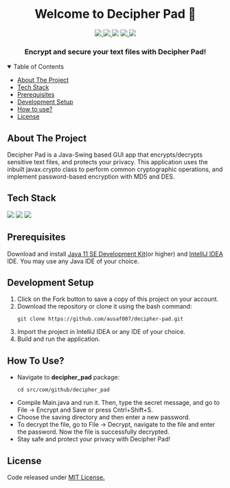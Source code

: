 <h1 align="center">Welcome to Decipher Pad 👋</h1>
<p align="center">
  
  <a aria-label="GitHub issues" href="https://github.com/ausaf007/decipher-pad/issues" target="_blank">
    <img src="https://img.shields.io/github/issues/ausaf007/decipher-pad?style=for-the-badge" />
  </a>
  <a aria-label="GitHub license" href="https://github.com/ausaf007/decipher-pad/blob/master/LICENSE" target="_blank">
    <img src= "https://img.shields.io/badge/LICENSE-MIT-brightgreen?style=for-the-badge" />
  </a>
  <a aria-label="Build Status" target="_blank">
    <img src="https://img.shields.io/badge/build-passing-brightgreen?style=for-the-badge" />
  </a>
  <a aria-label="GitHub contributors" href="https://github.com/ausaf007/decipher-pad/graphs/contributors" target="_blank">
    <img src="https://img.shields.io/badge/Contributors-3-brightgreen?style=for-the-badge" />
  </a>
  <a aria-label="linkedin-shield" href="https://www.linkedin.com/in/md-ausaf-rashid/" target="_blank">
    <img src="https://img.shields.io/badge/-LinkedIn-black.svg?style=for-the-badge&logo=linkedin&colorB=555" />
  </a>
</p>

<h3 align="center">Encrypt and secure your text files with Decipher Pad!</h3>

<!-- TABLE OF CONTENTS -->
<details open>
  <summary>Table of Contents</summary>
  <ul>
    <li><a href="#about-the-project">About The Project</a></li>
    <li><a href="#tech-stack">Tech Stack</a></li>
    <li><a href="#prerequisites">Prerequisites</a></li>
    <li><a href="#development-setup">Development Setup</a></li>
    <li><a href="#how-to-use">How to use?</a></li>
    <li><a href="#license">License</a></li>
  </ul>
</details>

## About The Project

Decipher Pad is a Java-Swing based GUI app that encrypts/decrypts sensitive text files, and protects your privacy. This application uses the inbuilt javax.crypto class to perform common cryptographic operations, and implement password-based encryption with MD5 and DES. 

## Tech Stack

[![](https://img.shields.io/badge/Built_with-Java-red?style=for-the-badge&logo=Java)](https://www.java.com/)
[![](https://img.shields.io/badge/Built_with-Swing%20Framework-red?style=for-the-badge&logo=Java)](https://docs.oracle.com/javase/7/docs/api/javax/swing/package-summary.html)
[![](https://img.shields.io/badge/Built_with-IntelliJ_IDEA-red?style=for-the-badge)](https://www.jetbrains.com/idea/)

## Prerequisites

Download and install [Java 11 SE Development Kit](https://www.oracle.com/java/technologies/downloads/#java11)(or higher) and [IntelliJ IDEA](https://www.jetbrains.com/idea/download/) IDE. You may use any Java IDE of your choice.  

## Development Setup

1. Click on the Fork button to save a copy of this project on your account.
2. Download the repository or clone it using the bash command:
   ``` 
   git clone https://github.com/ausaf007/decipher-pad.git 
   ```
3. Import the project in IntelliJ IDEA or any IDE of your choice.
4. Build and run the application.

## How To Use?

* Navigate to **decipher_pad** package:
   ``` 
   cd src/com/github/decipher_pad
   ```
* Compile Main.java and run it. Then, type the secret message, and go to File -> Encrypt and Save or press Cntrl+Shift+S.
* Choose the saving directory and then enter a new password. 
* To decrypt the file, go to File -> Decrypt, navigate to the file and enter the password. Now the file is successfully decrypted.
* Stay safe and protect your privacy with Decipher Pad! 

## License
Code released under [MIT License.](https://choosealicense.com/licenses/mit/)

